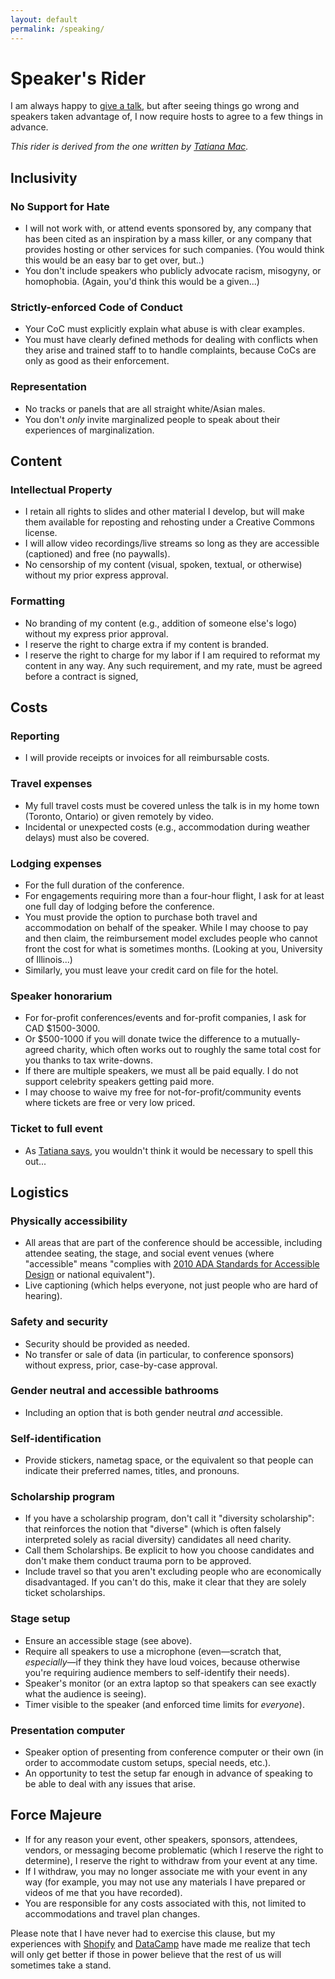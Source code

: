 ```yaml
---
layout: default
permalink: /speaking/
---
```


# Speaker's Rider

I am always happy to [give a talk]({{site.github.url}}/talks/),
but after seeing things go wrong and speakers taken advantage of,
I now require hosts to agree to a few things in advance.

*This rider is derived from the one written by [Tatiana Mac][tatiana].*

## Inclusivity

### No Support for Hate

- I will not work with,
  or attend events sponsored by,
  any company that has been cited as an inspiration by a mass killer,
  or any company that provides hosting or other services for such companies.
  (You would think this would be an easy bar to get over, but..)
- You don't include speakers who publicly advocate racism, misogyny, or homophobia.
  (Again, you'd think this would be a given...)

### Strictly-enforced Code of Conduct

- Your CoC must explicitly explain what abuse is with clear examples.
- You must have clearly defined methods for dealing with conflicts when they arise
  and trained staff to to handle complaints,
  because CoCs are only as good as their enforcement.

### Representation

- No tracks or panels that are all straight white/Asian males.
- You don't *only* invite marginalized people to speak about their experiences of marginalization.

## Content

### Intellectual Property

- I retain all rights to slides and other material I develop,
  but will make them available for reposting and rehosting under a Creative Commons license.
- I will allow video recordings/live streams so long as they are accessible (captioned)
  and free (no paywalls).
- No censorship of my content (visual, spoken, textual, or otherwise) without my prior express approval.

### Formatting

- No branding of my content (e.g., addition of someone else's logo) without my express prior approval.
- I reserve the right to charge extra if my content is branded.
- I reserve the right to charge for my labor if I am required to reformat my content in any way.
  Any such requirement, and my rate, must be agreed before a contract is signed,

## Costs

### Reporting

- I will provide receipts or invoices for all reimbursable costs.

### Travel expenses

- My full travel costs must be covered unless the talk is in my home town (Toronto, Ontario) or given remotely by video.
- Incidental or unexpected costs (e.g., accommodation during weather delays) must also be covered.

### Lodging expenses

- For the full duration of the conference.
- For engagements requiring more than a four-hour flight, I ask for at least one full day of lodging before the conference.
- You must provide the option to purchase both travel and accommodation on behalf of the speaker.
  While I may choose to pay and then claim,
  the reimbursement model excludes people who cannot front the cost for what is sometimes months.
  (Looking at you, University of Illinois...)
- Similarly, you must leave your credit card on file for the hotel.

### Speaker honorarium

- For for-profit conferences/events and for-profit companies, I ask for CAD $1500-3000.
- Or $500-1000 if you will donate twice the difference to a mutually-agreed charity,
  which often works out to roughly the same total cost for you thanks to tax write-downs.
- If there are multiple speakers, we must all be paid equally.
  I do not support celebrity speakers getting paid more.
- I may choose to waive my free for not-for-profit/community events where tickets are free or very low priced.

### Ticket to full event

- As [Tatiana says][tatiana], you wouldn't think it would be necessary to spell this out...

## Logistics

### Physically accessibility

- All areas that are part of the conference should be accessible,
  including attendee seating,
  the stage,
  and social event venues
  (where "accessible" means "complies with [2010 ADA Standards for Accessible Design][ada] or national equivalent").
- Live captioning (which helps everyone, not just people who are hard of hearing).

### Safety and security

- Security should be provided as needed.
- No transfer or sale of data (in particular, to conference sponsors) without express, prior, case-by-case approval.

### Gender neutral and accessible bathrooms

- Including an option that is both gender neutral *and* accessible.

### Self-identification

- Provide stickers, nametag space, or the equivalent
  so that people can indicate their preferred names, titles, and pronouns.

### Scholarship program

- If you have a scholarship program, don't call it "diversity scholarship":
  that reinforces the notion that "diverse" (which is often falsely interpreted solely as racial diversity) candidates all need charity.
- Call them Scholarships.
  Be explicit to how you choose candidates and don't make them conduct trauma porn to be approved.
- Include travel so that you aren't excluding people who are economically disadvantaged.
  If you can't do this, make it clear that they are solely ticket scholarships.

### Stage setup

- Ensure an accessible stage (see above).
- Require all speakers to use a microphone
  (even—scratch that, *especially*—if they think they have loud voices,
  because otherwise you're requiring audience members to self-identify their needs).
- Speaker's monitor (or an extra laptop so that speakers can see exactly what the audience is seeing).
- Timer visible to the speaker (and enforced time limits for *everyone*).

### Presentation computer

- Speaker option of presenting from conference computer or their own
  (in order to accommodate custom setups, special needs, etc.).
- An opportunity to test the setup far enough in advance of speaking
  to be able to deal with any issues that arise.

## Force Majeure

- If for any reason your event, other speakers, sponsors, attendees, vendors, or messaging become problematic
  (which I reserve the right to determine),
  I reserve the right to withdraw from your event at any time.
- If I withdraw,
  you may no longer associate me with your event in any way
  (for example, you may not use any materials I have prepared or videos of me that you have recorded).
- You are responsible for any costs associated with this,
  not limited to accommodations and travel plan changes.

Please note that I have never had to exercise this clause,
but my experiences with [Shopify][shopify] and [DataCamp][datacamp] have made me realize that
tech will only get better if those in power believe that the rest of us will sometimes take a stand.

[ada]: https://www.ada.gov/regs2010/2010ADAStandards/2010ADAstandards.htm
[datacamp]: {{site.github.url}}/2019/04/15/an-exchange-with-datacamp.html
[shopify]: {{site.github.url}}/2018/05/06/cigarettes-and-shopify.html
[tatiana]: https://gist.github.com/tatianamac/493ca668ee7f7c07a5b282f6d9132552
